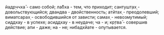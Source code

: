 йадр̣ччха̄ - само собой; ла̄бха - тем, что приходит; сантушт̣ах̣ - довольствующийся; двандва - двойственность; атӣтах̣ - преодолевший; виматсарах̣ - освободившийся от зависти; самах̣ - невозмутимый; сиддхау - в успехе; асиддхау - в неудаче; ча - и; кр̣тва̄ - совершив действие; апи - даже; на - не; нибадхйате - опутывается.